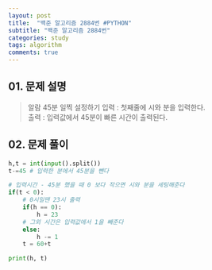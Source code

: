 ```yaml
---
layout: post
title:  "백준 알고리즘 2884번 #PYTHON"
subtitle: "백준 알고리즘 2884번"
categories: study
tags: algorithm
comments: true
---
```



## 01. 문제 설명
> 알람 45분 일찍 설정하기 
> 입력 : 첫째줄에 시와 분을 입력한다.  
> 출력 : 입력값에서 45분이 빠른 시간이 출력된다. 

## 02. 문제 풀이
```python
h,t = int(input().split())
t-=45 # 입력한 분에서 45분을 뺀다

# 입력시간 - 45분 했을 때 0 보다 작으면 시와 분을 세팅해준다
if(t < 0):
    # 0시일땐 23시 출력
    if(h == 0):
        h = 23
    # 그외 시간은 입력값에서 1을 빼준다
    else:
        h -= 1
    t = 60+t

print(h, t)
```